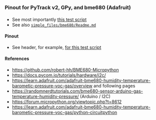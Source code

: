 ### Pinout for PyTrack v2, GPy, and bme680 (Adafruit)

####
* See most importantly [this test script](https://github.com/johnedstone/pycom-gpy/blob/main/simple_files/gps_bme680_test/lib/breadboard.py)
* See also [`simple_files/bme680/Readme.md`](https://github.com/johnedstone/pycom-gpy/tree/main/simple_files/bme680)

#### Pinout
* See header, for example, [for this test script](https://github.com/johnedstone/pycom-gpy/blob/main/simple_files/gps_bme680_test/lib/breadboard.py)

#### References
* https://github.com/robert-hh/BME680-Micropython
* https://docs.pycom.io/tutorials/hardware/i2c/ 
* https://learn.adafruit.com/adafruit-bme680-humidity-temperature-barometic-pressure-voc-gas/overview and following pages
* https://randomnerdtutorials.com/bme680-sensor-arduino-gas-temperature-humidity-pressure/ (Arduino / I2C)
* https://forum.micropython.org/viewtopic.php?t=8612
* https://learn.adafruit.com/adafruit-bme680-humidity-temperature-barometic-pressure-voc-gas/python-circuitpython

<!--
# vim: ai et ts=4 sw=4 sts=4 nu
-->
